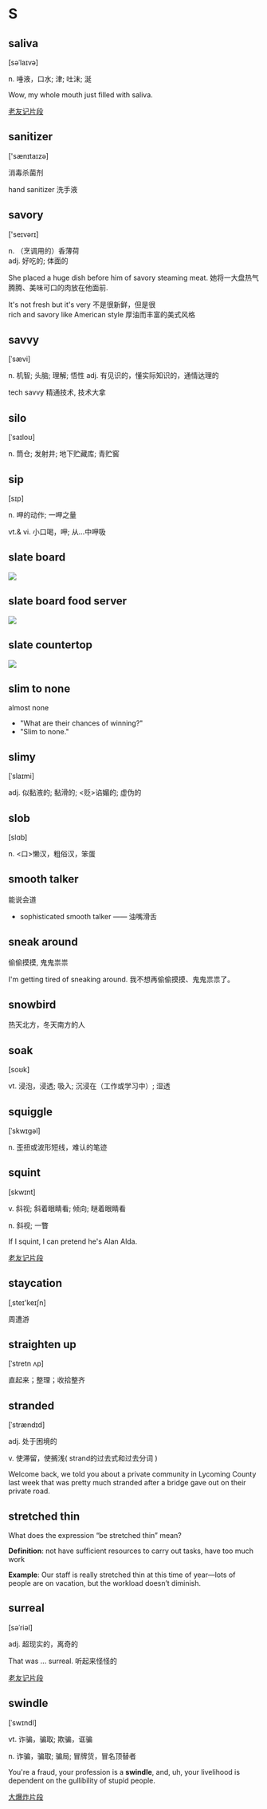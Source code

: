 # S


## saliva

[səˈlaɪvə]

n.
唾液，口水; 津; 吐沫; 涎

Wow, my whole mouth just filled with saliva.

[老友记片段](https://www.ixigua.com/7051888411879473695)


## sanitizer

['sænɪtaɪzə]

消毒杀菌剂

hand sanitizer 洗手液


## savory

['seɪvərɪ]

n.
（烹调用的）香薄荷\
adj.
好吃的; 体面的

She placed a huge dish before him of savory steaming meat. 她将一大盘热气腾腾、美味可口的肉放在他面前.

It's not fresh but it's very 不是很新鲜，但是很\
rich and savory like American style 厚油而丰富的美式风格


## savvy

[ˈsævi]

n.
机智; 头脑; 理解; 悟性
adj.
有见识的，懂实际知识的，通情达理的

tech savvy 精通技术, 技术大拿


## silo

[ˈsaɪloʊ]

n.
筒仓; 发射井; 地下贮藏库; 青贮窖


## sip

[sɪp]

n.
呷的动作; 一呷之量

vt.& vi.
小口喝，呷; 从…中呷吸


## slate board

![](pix/slate-board.jpg)


## slate board food server

![](pix/slate-board-server.jpg)


## slate countertop

![](pix/slate_countertop.jpg)


## slim to none

almost none

- "What are their chances of winning?" 
- "Slim to none."


## slimy

[ˈslaɪmi]

adj.
似黏液的; 黏滑的; <贬>谄媚的; 虚伪的


## slob

[slɑb]

n.
<口>懒汉，粗俗汉，笨蛋


## smooth talker

能说会道

* sophisticated smooth talker —— 油嘴滑舌


## sneak around

偷偷摸摸, 鬼鬼祟祟

I'm getting tired of sneaking around. 我不想再偷偷摸摸、鬼鬼祟祟了。


## snowbird

热天北方，冬天南方的人


## soak

[soʊk]

vt.
浸泡，浸透; 吸入; 沉浸在（工作或学习中）; 湿透


## squiggle

[ˈskwɪɡəl]

n.
歪扭或波形短线，难认的笔迹


## squint

[skwɪnt]

v.
斜视; 斜着眼睛看; 倾向; 瞇着眼睛看

n.
斜视; 一瞥

If I squint, I can pretend he's Alan Alda.

[老友记片段](https://www.ixigua.com/7003653369168560676)


## staycation

[ˌsteɪ'keɪʃn]

周遭游


## straighten up

[ˈstretn ʌp]

直起来；整理；收拾整齐


## stranded

[ˈstrændɪd]

adj.
处于困境的

v.
使滞留，使搁浅( strand的过去式和过去分词 )

Welcome back, we told you about a private community in Lycoming County last week that 
was pretty much stranded after a bridge gave out on their private road.


## stretched thin

What does the expression “be stretched thin” mean? 

**Definition**: not have sufficient resources to carry out tasks, have too much work

**Example**: Our staff is really stretched thin at this time of year—lots of people are on 
vacation, but the workload doesn’t diminish.


## surreal

[səˈriəl]

adj.
超现实的，离奇的

That was ... surreal. 听起来怪怪的

[老友记片段](https://www.ixigua.com/7025893776438592013)


## swindle

[ˈswɪndl]

vt.
诈骗，骗取; 欺骗，诓骗

n.
诈骗，骗取; 骗局; 冒牌货，冒名顶替者

You're a fraud, your profession is a **swindle**, 
and, uh, your livelihood is dependent on the gullibility of stupid people.

[大爆炸片段](https://www.ixigua.com/7004070526461149703)



